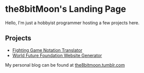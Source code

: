 # the8bitMoon's Landing Page

Hello, I'm just a hobbyist programmer hosting a few projects here.

## Projects

- [Fighting Game Notation Translator](the8bitMoon.github.io/fgc-notation-translator)
- [World Future Foundation Website Generator](the8bitMoon.github.io/WFF-Profiles)

My personal blog can be found at [the8bitmoon.tumblr.com](the8bitmoon.tumblr.com)

